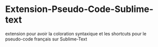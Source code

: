 # Extension-Pseudo-Code-Sublime-text
extension pour avoir la coloration syntaxique et les shortcuts pour le pseudo-code français sur Sublime-Text
